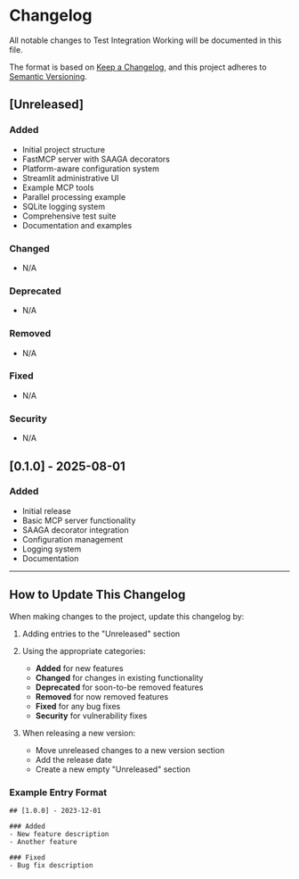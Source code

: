 # Changelog

All notable changes to Test Integration Working will be documented in this file.

The format is based on [Keep a Changelog](https://keepachangelog.com/en/1.0.0/),
and this project adheres to [Semantic Versioning](https://semver.org/spec/v2.0.0.html).

## [Unreleased]

### Added
- Initial project structure
- FastMCP server with SAAGA decorators
- Platform-aware configuration system
- Streamlit administrative UI
- Example MCP tools
- Parallel processing example
- SQLite logging system
- Comprehensive test suite
- Documentation and examples

### Changed
- N/A

### Deprecated
- N/A

### Removed
- N/A

### Fixed
- N/A

### Security
- N/A

## [0.1.0] - 2025-08-01

### Added
- Initial release
- Basic MCP server functionality
- SAAGA decorator integration
- Configuration management
- Logging system
- Documentation

---

## How to Update This Changelog

When making changes to the project, update this changelog by:

1. Adding entries to the "Unreleased" section
2. Using the appropriate categories:
   - **Added** for new features
   - **Changed** for changes in existing functionality
   - **Deprecated** for soon-to-be removed features
   - **Removed** for now removed features
   - **Fixed** for any bug fixes
   - **Security** for vulnerability fixes

3. When releasing a new version:
   - Move unreleased changes to a new version section
   - Add the release date
   - Create a new empty "Unreleased" section

### Example Entry Format

```
## [1.0.0] - 2023-12-01

### Added
- New feature description
- Another feature

### Fixed
- Bug fix description
```
